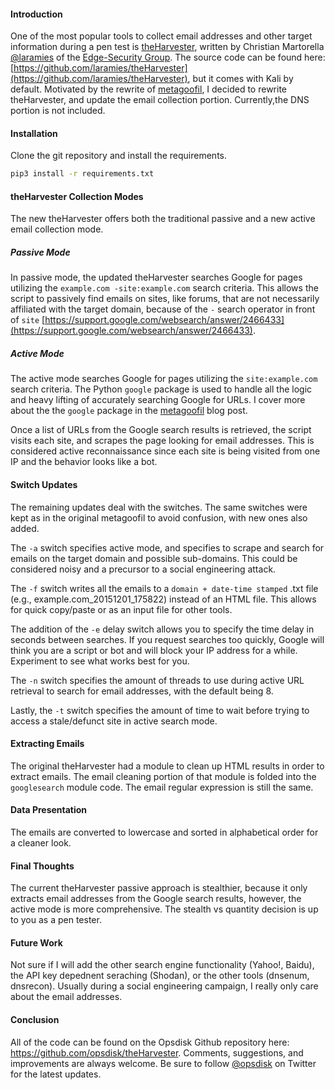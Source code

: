 #### Introduction

One of the most popular tools to collect email addresses and other target information during a pen test is [theHarvester](http://www.edge-security.com/theharvester.php), written by Christian Martorella [@laramies](http://twitter.com/laramies) of the [Edge-Security Group](http://www.edge-security.com/).  The source code can be found here: [https://github.com/laramies/theHarvester](https://github.com/laramies/theHarvester), but it comes with Kali by default.  Motivated by the rewrite of [metagoofil](https://github.com/opsdisk/metagoofil), I decided to rewrite theHarvester, and update the email collection portion. Currently,the DNS portion is not included.


#### Installation

Clone the git repository and install the requirements.

```bash
pip3 install -r requirements.txt
```

#### theHarvester Collection Modes

The new theHarvester offers both the traditional passive and a new active email collection mode.


##### Passive Mode

In passive mode, the updated theHarvester searches Google for pages utilizing the `example.com -site:example.com` search criteria.  This allows the script to passively find emails on sites, like forums, that are not necessarily affiliated with the target domain, because of the `-` search operator in front of `site` [https://support.google.com/websearch/answer/2466433](https://support.google.com/websearch/answer/2466433).


##### Active Mode

The active mode searches Google for pages utilizing the `site:example.com` search criteria.  The Python `google` package is used to handle all the logic and heavy lifting of accurately searching Google for URLs.  I cover more about the the `google` package in the [metagoofil](http://blog.opsdisk.com/metagoofil/) blog post.

Once a list of URLs from the Google search results is retrieved, the script visits each site, and scrapes the page looking for email addresses.  This is considered active reconnaissance since each site is being visited from one IP and the behavior looks like a bot.


#### Switch Updates

The remaining updates deal with the switches.  The same switches were kept as in the original metagoofil to avoid confusion, with new ones also added.

The `-a` switch specifies active mode, and specifies to scrape and search for emails on the target domain and possible sub-domains.  This could be considered noisy and a precursor to a social engineering attack.

The `-f` switch writes all the emails to a `domain + date-time stamped` .txt file (e.g., example.com\_20151201_175822) instead of an HTML file.  This allows for quick copy/paste or as an input file for other tools.

The addition of the `-e` delay switch allows you to specify the time delay in seconds between searches.  If you request searches too quickly, Google will think you are a script or bot and will block your IP address for a while.  Experiment to see what works best for you.

The `-n` switch specifies the amount of threads to use during active URL retrieval to search for email addresses, with the default being 8.

Lastly, the `-t` switch specifies the amount of time to wait before trying to access a stale/defunct site in active search mode.


#### Extracting Emails

The original theHarvester had a module to clean up HTML results in order to extract emails.  The email cleaning portion of that module is folded into the `googlesearch` module code.  The email regular expression is still the same.


#### Data Presentation

The emails are converted to lowercase and sorted in alphabetical order for a cleaner look.


#### Final Thoughts

The current theHarvester passive approach is stealthier, because it only extracts email addresses from the Google search results, however, the active mode is more comprehensive.  The stealth vs quantity decision is up to you as a pen tester.


#### Future Work

Not sure if I will add the other search engine functionality (Yahoo!, Baidu), the API key depednent seraching (Shodan), or the other tools (dnsenum, dnsrecon).  Usually during a social engineering campaign, I really only care about the email addresses.


#### Conclusion

All of the code can be found on the Opsdisk Github repository here: https://github.com/opsdisk/theHarvester.  Comments, suggestions, and improvements are always welcome.  Be sure to follow [@opsdisk](https://twitter.com/opsdisk) on Twitter for the latest updates.
